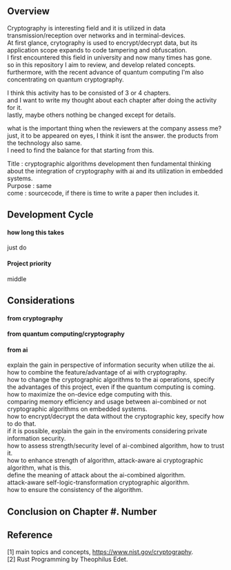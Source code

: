## Overview

Cryptography is interesting field and it is utilized in data transmission/reception over networks and in terminal-devices. <br/>
At first glance, crytography is used to encrypt/decrypt data, but its application scope expands to code tampering and obfuscation. <br/>
I first encountered this field in university and now many times has gone. <br/>
so in this repository I aim to review, and develop related concepts. <br/>
furthermore, with the recent advance of quantum computing I'm also concentrating on quantum cryptography. <br/>

I think this activity has to be consisted of 3 or 4 chapters. <br/>
and I want to write my thought about each chapter after doing the activity for it. <br/>
lastly, maybe others nothing be changed except for details. <br/>

what is the important thing when the reviewers at the company assess me? <br/>
just, it to be appeared on eyes, I think it isnt the answer. the products from the technology also same. <br/>
I need to find the balance for that starting from this. <br/>

Title : cryptographic algorithms development then fundamental thinking about the integration of cryptography with ai and its utilization in embedded systems. <br/>
Purpose : same <br/>
come : sourcecode, if there is time to write a paper then includes it. 

## Development Cycle

#### how long this takes 

just do

#### Project priority

middle

## Considerations

#### from cryptography

#### from quantum computing/cryptography

#### from ai

explain the gain in perspective of information security when utilize the ai. <br/>
how to combine the feature/advantage of ai with cryptography. <br/>
how to change the cryptographic algorithms to the ai operations, specify the advantages of this project, even if the quantum computing is coming. <br/>
how to maximize the on-device edge computing with this. <br/>
comparing memory efficiency and usage between ai-combined or not cryptographic algorithms on embedded systems. <br/>
how to encrypt/decrypt the data without the cryptographic key, specify how to do that. <br/>
if it is possible, explain the gain in the enviroments considering private information security. <br/>
how to assess strength/security level of ai-combined algorithm, how to trust it. <br/>
how to enhance strength of algorithm, attack-aware ai cryptographic algorithm, what is this. <br/>
define the meaning of attack about the ai-combined algorithm. <br/>
attack-aware self-logic-transformation cryptographic algorithm. <br/>
how to ensure the consistency of the algorithm.


## Conclusion on Chapter #. Number

## Reference

[1] main topics and concepts, https://www.nist.gov/cryptography. <br/>
[2] Rust Programming by Theophilus Edet. <br/>

